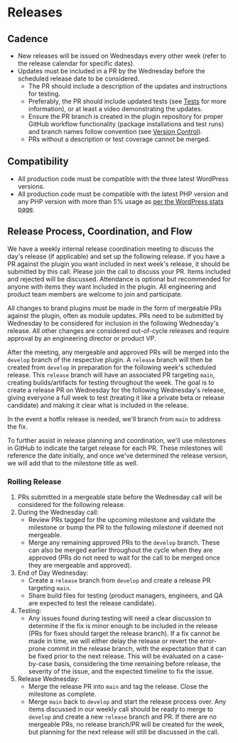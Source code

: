# Releases

## Cadence

- New releases will be issued on Wednesdays every other week (refer to the release calendar for specific dates).
- Updates must be included in a PR by the Wednesday before the scheduled release date to be considered.
    - The PR should include a description of the updates and instructions for testing.
    - Preferably, the PR should include updated tests (see [Tests](12-tests.md) for more information), or at least a video demonstrating the updates.
    - Ensure the PR branch is created in the plugin repository for proper GitHub workflow functionality (package installations and test runs) and branch names follow convention (see [Version Control](9-version-control.md)).
    - PRs without a description or test coverage cannot be merged.

## Compatibility

- All production code must be compatible with the three latest WordPress versions.
- All production code must be compatible with the latest PHP version and any PHP version with more than 5% usage as [per the WordPress stats page](https://wordpress.org/about/stats/#php_versions).

## Release Process, Coordination, and Flow

We have a weekly internal release coordination meeting to discuss the day's release (if applicable) and set up the following release. If you have a PR against the plugin you want included in next week's release, it should be submitted by this call. Please join the call to discuss your PR. Items included and rejected will be discussed. Attendance is optional but recommended for anyone with items they want included in the plugin. All engineering and product team members are welcome to join and participate.

All changes to brand plugins must be made in the form of mergeable PRs against the plugin, often as module updates. PRs need to be submitted by Wednesday to be considered for inclusion in the following Wednesday's release. All other changes are considered out-of-cycle releases and require approval by an engineering director or product VP.

After the meeting, any mergeable and approved PRs will be merged into the `develop` branch of the respective plugin. A `release` branch will then be created from `develop` in preparation for the following week's scheduled release. This `release` branch will have an associated PR targeting `main`, creating builds/artifacts for testing throughout the week. The goal is to create a release PR on Wednesday for the following Wednesday's release, giving everyone a full week to test (treating it like a private beta or release candidate) and making it clear what is included in the release.

In the event a hotfix release is needed, we'll branch from `main` to address the fix.

To further assist in release planning and coordination, we'll use milestones in GitHub to indicate the target release for each PR. These milestones will reference the date initially, and once we've determined the release version, we will add that to the milestone title as well.

### Rolling Release

1. PRs submitted in a mergeable state before the Wednesday call will be considered for the following release.
2. During the Wednesday call:
   - Review PRs tagged for the upcoming milestone and validate the milestone or bump the PR to the following milestone if deemed not mergeable.
   - Merge any remaining approved PRs to the `develop` branch. These can also be merged earlier throughout the cycle when they are approved (PRs do not need to wait for the call to be merged once they are mergeable and approved).
3. End of Day Wednesday:
   - Create a `release` branch from `develop` and create a release PR targeting `main`.
   - Share build files for testing (product managers, engineers, and QA are expected to test the release candidate).
4. Testing:
   - Any issues found during testing will need a clear discussion to determine if the fix is minor enough to be included in the release (PRs for fixes should target the release branch). If a fix cannot be made in time, we will either delay the release or revert the error-prone commit in the release branch, with the expectation that it can be fixed prior to the next release. This will be evaluated on a case-by-case basis, considering the time remaining before release, the severity of the issue, and the expected timeline to fix the issue.
5. Release Wednesday:
   - Merge the release PR into `main` and tag the release. Close the milestone as complete.
   - Merge `main` back to `develop` and start the release process over. Any items discussed in our weekly call should be ready to merge to `develop` and create a new `release` branch and PR. If there are no mergeable PRs, no release branch/PR will be created for the week, but planning for the next release will still be discussed in the call.
